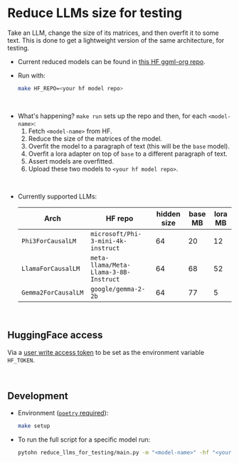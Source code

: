 # Reduce LLMs size for testing

Take an LLM, change the size of its matrices, and then overfit it to some text.
This is done to get a lightweight version of the same architecture, for testing.

- Current reduced models can be found in [this HF ggml-org repo](https://huggingface.co/ggml-org/lora-tests).

- Run with:
    ```bash
    make HF_REPO=<your hf model repo>
    ```

<br>

- What's happening? `make run` sets up the repo and then, for each `<model-name>`:
    1. Fetch `<model-name>` from HF.
    2. Reduce the size of the matrices of the model.
    3. Overfit the model to a paragraph of text (this will be the `base` model).
    4. Overfit a lora adapter on top of `base` to a different paragraph of text.
    5. Assert models are overfitted.
    6. Upload these two models to `<your hf model repo>`.

<br>

- Currently supported LLMs:

    |Arch|HF repo|hidden size|base MB|lora MB|
    |---|---|---|---|---|
    |`Phi3ForCausalLM`| `microsoft/Phi-3-mini-4k-instruct`|64|20|12|
    |`LlamaForCausalLM`| `meta-llama/Meta-Llama-3-8B-Instruct`|64|68|52|
    |`Gemma2ForCausalLM`| `google/gemma-2-2b`|64|77|5|


<br>

## HuggingFace access

Via a [user write access token](https://huggingface.co/docs/hub/en/security-tokens) to be set as the environment variable `HF_TOKEN`.

<br>

## Development

- Environment ([`poetry` required](https://python-poetry.org/docs/)):
    ```bash
    make setup
    ```

- To run the full script for a specific model run:
    ```bash
    pytohn reduce_llms_for_testing/main.py -m "<model-name>" -hf "<your hf model repo>"
    ```
